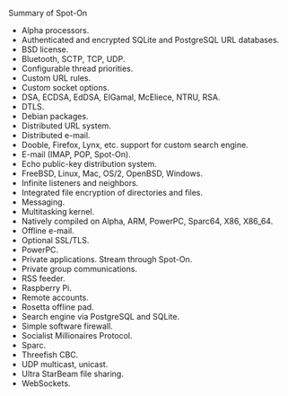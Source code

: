 Summary of Spot-On

<ul>
<li>Alpha processors.</li>
<li>Authenticated and encrypted SQLite and PostgreSQL URL databases.</li>
<li>BSD license.</li>
<li>Bluetooth, SCTP, TCP, UDP.</li>
<li>Configurable thread priorities.</li>
<li>Custom URL rules.</li>
<li>Custom socket options.</li>
<li>DSA, ECDSA, EdDSA, ElGamal, McEliece, NTRU, RSA.</li>
<li>DTLS.</li>
<li>Debian packages.</li>
<li>Distributed URL system.</li>
<li>Distributed e-mail.</li>
<li>Dooble, Firefox, Lynx, etc. support for custom search engine.</li>
<li>E-mail (IMAP, POP, Spot-On).</li>
<li>Echo public-key distribution system.</li>
<li>FreeBSD, Linux, Mac, OS/2, OpenBSD, Windows.</li>
<li>Infinite listeners and neighbors.</li>
<li>Integrated file encryption of directories and files.</li>
<li>Messaging.</li>
<li>Multitasking kernel.</li>
<li>Natively compiled on Alpha, ARM, PowerPC, Sparc64, X86, X86_64.</li>
<li>Offline e-mail.</li>
<li>Optional SSL/TLS.</li>
<li>PowerPC.</li>
<li>Private applications. Stream through Spot-On.</li>
<li>Private group communications.</li>
<li>RSS feeder.</li>
<li>Raspberry Pi.</li>
<li>Remote accounts.</li>
<li>Rosetta offline pad.</li>
<li>Search engine via PostgreSQL and SQLite.</li>
<li>Simple software firewall.</li>
<li>Socialist Millionaires Protocol.</li>
<li>Sparc.</li>
<li>Threefish CBC.</li>
<li>UDP multicast, unicast.</li>
<li>Ultra StarBeam file sharing.</li>
<li>WebSockets.</li>
</ul>
